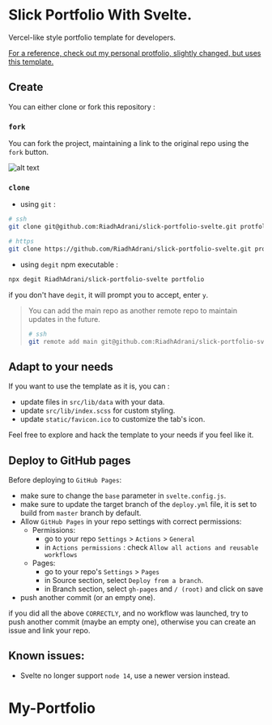 # Slick Portfolio With Svelte.

Vercel-like style portfolio template for developers.

[For a reference, check out my personal protfolio, slightly changed, but uses this template.](https://riadhadrani.github.io/RiadhAdrani)

## Create

You can either clone or fork this repository :

### `fork`

You can fork the project, maintaining a link to the original repo using the `fork` button.

![alt text](./screenshots/image.png)

### `clone`

- using `git` :

```bash
# ssh
git clone git@github.com:RiadhAdrani/slick-portfolio-svelte.git protfolio

# https
git clone https://github.com/RiadhAdrani/slick-portfolio-svelte.git protfolio
```

- using `degit` npm executable :

```bash
npx degit RiadhAdrani/slick-portfolio-svelte portfolio
```

if you don't have `degit`, it will prompt you to accept, enter `y`.

> You can add the main repo as another remote repo to maintain updates in the future.
>
> ```bash
> # ssh
> git remote add main git@github.com:RiadhAdrani/slick-portfolio-svelte.git
> ```

## Adapt to your needs

If you want to use the template as it is, you can :

- update files in `src/lib/data` with your data.
- update `src/lib/index.scss` for custom styling.
- update `static/favicon.ico` to customize the tab's icon.

Feel free to explore and hack the template to your needs if you feel like it.

## Deploy to GitHub pages

Before deploying to `GitHub Pages`:

- make sure to change the `base` parameter in `svelte.config.js`.
- make sure to update the target branch of the `deploy.yml` file, it is set to build from `master` branch by default.
- Allow `GitHub Pages` in your repo settings with correct permissions:
  - Permissions:
    - go to your repo `Settings` > `Actions` > `General`
    - in `Actions permissions` : check `Allow all actions and reusable workflows`
  - Pages:
    - go to your repo's `Settings` > `Pages`
    - in Source section, select `Deploy from a branch`.
    - in Branch section, select `gh-pages` and `/ (root)` and click on save
- push another commit (or an empty one).

if you did all the above `CORRECTLY`, and no workflow was launched, try to push another commit (maybe an empty one), otherwise you can create an issue and link your repo.

## Known issues:

- Svelte no longer support `node 14`, use a newer version instead.
# My-Portfolio
